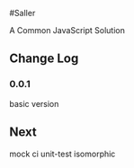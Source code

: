 #Saller

A Common JavaScript Solution

## Change Log

### 0.0.1

basic version

## Next

mock  ci  unit-test  isomorphic
